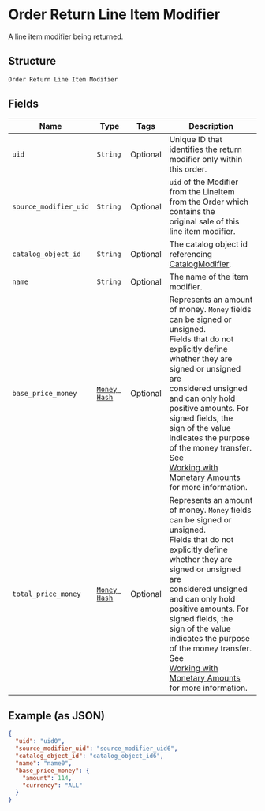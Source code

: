 
# Order Return Line Item Modifier

A line item modifier being returned.

## Structure

`Order Return Line Item Modifier`

## Fields

| Name | Type | Tags | Description |
|  --- | --- | --- | --- |
| `uid` | `String` | Optional | Unique ID that identifies the return modifier only within this order. |
| `source_modifier_uid` | `String` | Optional | `uid` of the Modifier from the LineItem from the Order which contains the<br>original sale of this line item modifier. |
| `catalog_object_id` | `String` | Optional | The catalog object id referencing [CatalogModifier](#type-catalogmodifier). |
| `name` | `String` | Optional | The name of the item modifier. |
| `base_price_money` | [`Money Hash`](/doc/models/money.md) | Optional | Represents an amount of money. `Money` fields can be signed or unsigned.<br>Fields that do not explicitly define whether they are signed or unsigned are<br>considered unsigned and can only hold positive amounts. For signed fields, the<br>sign of the value indicates the purpose of the money transfer. See<br>[Working with Monetary Amounts](https://developer.squareup.com/docs/build-basics/working-with-monetary-amounts)<br>for more information. |
| `total_price_money` | [`Money Hash`](/doc/models/money.md) | Optional | Represents an amount of money. `Money` fields can be signed or unsigned.<br>Fields that do not explicitly define whether they are signed or unsigned are<br>considered unsigned and can only hold positive amounts. For signed fields, the<br>sign of the value indicates the purpose of the money transfer. See<br>[Working with Monetary Amounts](https://developer.squareup.com/docs/build-basics/working-with-monetary-amounts)<br>for more information. |

## Example (as JSON)

```json
{
  "uid": "uid0",
  "source_modifier_uid": "source_modifier_uid6",
  "catalog_object_id": "catalog_object_id6",
  "name": "name0",
  "base_price_money": {
    "amount": 114,
    "currency": "ALL"
  }
}
```

